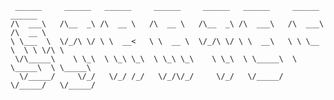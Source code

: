      ______     ______   ______     ______     ______   ______     ______     ______    
    /\  ___\   /\__  _\ /\  __ \   /\  __ \   /\__  _\ /\  ___\   /\  ___\   /\  __ \   
    \ \___  \  \/_/\ \/ \ \  __<   \ \  __ \  \/_/\ \/ \ \  __\   \ \ \__ \  \ \ \/\ \  
     \/\_____\    \ \_\  \ \_\ \_\  \ \_\ \_\    \ \_\  \ \_____\  \ \_____\  \ \_____\ 
      \/_____/     \/_/   \/_/ /_/   \/_/\/_/     \/_/   \/_____/   \/_____/   \/_____/ 
                                                                                    
